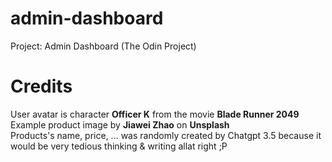 # admin-dashboard
Project: Admin Dashboard (The Odin Project)

# Credits
User avatar is character **Officer K** from the movie **Blade Runner 2049** \
Example product image by **Jiawei Zhao** on **Unsplash** \
Products's name, price, ... was randomly created by Chatgpt 3.5 because it would be very tedious thinking & writing allat right ;P

